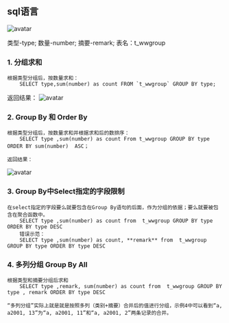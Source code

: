 ## sql语言

  ![avatar](https://images0.cnblogs.com/blog/33509/201304/28234015-f1cc175bc15c439d94abf7cb1c52ab97.png)
  
  类型-type; 数量-number; 摘要-remark; 表名：t_wwgroup
  
  ### 1. 分组求和
    根据类型分组后，按数量求和：
        SELECT type,sum(number) as count FROM `t_wwgroup` GROUP BY type;
        
   返回结果：
   ![avatar](https://images0.cnblogs.com/blog/33509/201304/28234054-ff92ae14bfe74da98c4deb8d7c78f2f8.png)
   
  ### 2. Group By 和 Order By
    根据类型分组后，按数量求和并根据求和后的数排序：
        SELECT type ,sum(number) as count From t_wwgroup GROUP BY type ORDER BY sum(number)  ASC；
        
    返回结果：
   ![avatar](https://images2015.cnblogs.com/blog/33509/201605/33509-20160507160034812-1769640827.png)
   
  ### 3. Group By中Select指定的字段限制
    在select指定的字段要么就要包含在Group By语句的后面，作为分组的依据；要么就要被包含在聚合函数中。     
        SELECT type ,sum(number) as count from  t_wwgroup GROUP BY type ORDER BY type DESC
        错误示范：
        SELECT type ,sum(number) as count, **remark** from  t_wwgroup GROUP BY type ORDER BY type DESC
        
  ### 4. 多列分组 Group By All
    根据类型和摘要分组后求和
        SELECT type ,remark, sum(number) as count from  t_wwgroup GROUP BY type , remark ORDER BY type DESC
        
    “多列分组”实际上就是就是按照多列（类别+摘要）合并后的值进行分组，示例4中可以看到“a, a2001, 13”为“a, a2001, 11”和“a, a2001, 2”两条记录的合并。
